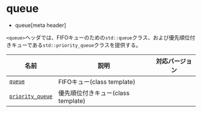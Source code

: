 # queue
* queue[meta header]

`<queue>`ヘッダでは、FIFOキューのための`std::queue`クラス、および優先順位付きキューである`std::priority_queue`クラスを提供する。


| 名前 | 説明 | 対応バージョン |
|-----------------------------|----------------------------|-------|
| [`queue`](queue/queue.md) | FIFOキュー(class template) | |
| [`priority_queue`](queue/priority_queue.md) | 優先順位付きキュー(class template) | |


